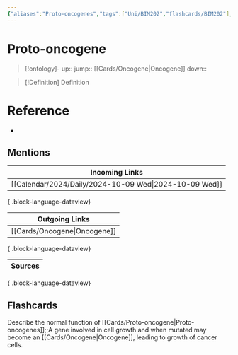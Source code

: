```yaml
---
{"aliases":"Proto-oncogenes","tags":["Uni/BIM202","flashcards/BIM202"],"dg-publish":true,"permalink":"/cards/proto-oncogene/","dgPassFrontmatter":true}
---
```


# Proto-oncogene

> [!ontology]-
> up:: 
> jump:: [[Cards/Oncogene\|Oncogene]]
> down:: 

> [!Definition] Definition

# Reference

- 

## Mentions

| Incoming Links                                            |
| --------------------------------------------------------- |
| [[Calendar/2024/Daily/2024-10-09 Wed\|2024-10-09 Wed]] |

{ .block-language-dataview}

| Outgoing Links                  |
| ------------------------------- |
| [[Cards/Oncogene\|Oncogene]] |

{ .block-language-dataview}

| Sources |
| ------- |

{ .block-language-dataview}

## Flashcards

Describe the normal function of [[Cards/Proto-oncogene\|Proto-oncogenes]];;A gene involved in cell growth and when mutated may become an [[Cards/Oncogene\|Oncogene]], leading to growth of cancer cells.
<!--SR:!2024-10-19,3,250-->